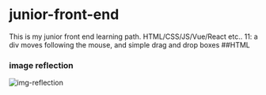 # junior-front-end
This is my junior front end learning path. HTML/CSS/JS/Vue/React etc..
11: a div moves following the mouse, and simple drag and drop boxes
##HTML
### image reflection
![img-reflection](https://github.com/zhengmianmian/junior-front-end/assets/61965934/95e131b6-9b66-4833-8942-17b0af7267ca)
